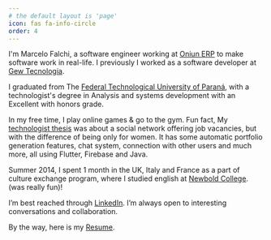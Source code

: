 ```yaml
---
# the default layout is 'page'
icon: fas fa-info-circle
order: 4
---
```


I'm Marcelo Falchi, a software engineer working at [Oniun ERP](https://www.oniun.com.br/) to make software work in real-life. I previously I worked as a software developer at [Gew Tecnologia](https://www.gew.com.br/).

I graduated from The [Federal Technological University of Paraná](https://www.utfpr.edu.br/), with a technologist's degree in Analysis and systems development with an Excellent with honors grade.

In my free time, I play online games & go to the gym. Fun fact, My [technologist thesis](https://github.com/Falchizao/scarletgraph_client) was about a social network offering job vacancies, but with the difference of being only for women. It has some automatic portfolio generation features, chat system, connection with other users and much more, all using Flutter, Firebase and Java.

Summer 2014, I spent 1 month in the UK, Italy and France as a part of culture exchange program, where I studied english at [Newbold College](https://www.newbold.ac.uk/). (was really fun)!

I’m best reached through [LinkedIn](https://www.linkedin.com/in/falchizao/). I’m always open to interesting conversations and collaboration.

By the way, here is my [Resume](/assets/img/Resume_MarceloFalchi.pdf).